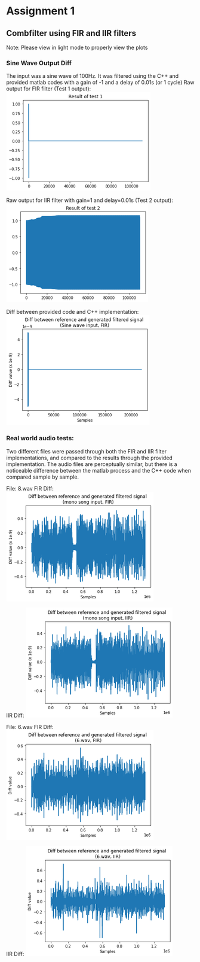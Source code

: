 # Assignment 1
## Combfilter using FIR and IIR filters
Note: Please view in light mode to properly view the plots
### Sine Wave Output Diff
The input was a sine wave of 100Hz. It was filtered using the C++ and provided matlab codes with a gain of -1 and a delay of 0.01s (or 1 cycle)
Raw output for FIR filter (Test 1 output):
![](/report/test1.png)

Raw output for IIR filter with gain=1 and delay=0.01s (Test 2 output):
![](/report/output.png)

Diff between provided code and C++ implementation: 
![](/report/sine_diff.png)

### Real world audio tests:
Two different files were passed through both the FIR and IIR filter implementations, and compared to the results through the provided implementation.
The audio files are perceptually similar, but there is a noticeable difference between the matlab process and the C++ code when compared sample by sample.

File: 8.wav
FIR Diff:
![](/report/8_fir_diff.png)

IIR Diff:
![](/report/8_iir_diff.png)

File: 6.wav
FIR Diff:
![](/report/6_fir_diff.png)

IIR Diff:
![](/report/6_iir_diff.png)
